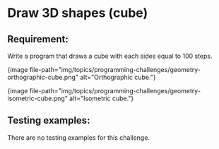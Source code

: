 # Draw 3D shapes (cube)

## Requirement:

Write a program that draws a cube with each sides equal to 100 steps.  

{image file-path="img/topics/programming-challenges/geometry-orthographic-cube.png" alt="Orthographic cube."}

{image file-path="img/topics/programming-challenges/geometry-isometric-cube.png" alt="Isometric cube."}


## Testing examples:

There are no testing examples for this challenge.
